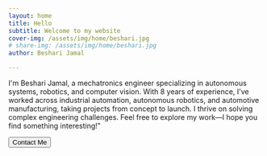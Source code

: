 ```yaml
---
layout: home
title: Hello
subtitle: Welcome to my website
cover-img: /assets/img/home/beshari.jpg
# share-img: /assets/img/home/beshari.jpg
author: Beshari Jamal

---
```

I'm Beshari Jamal, a mechatronics engineer specializing in autonomous systems, robotics, and computer vision. With 8 years of experience, I've worked across industrial automation, autonomous robotics, and automotive manufacturing, taking projects from concept to launch. I thrive on solving complex engineering challenges. Feel free to explore my work—I hope you find something interesting!"

<!-- [Resume](/assets/PDF/Beshari_Jama.pdf) -->

<div class="d-flex justify-content-center">

<button type="button" class="btn btn-primary btn-lg mx-auto" onclick="if (this.innerHTML === 'Contact Me') { this.innerHTML = 'beshjm@gmail.com'; } else { navigator.clipboard.writeText('beshjm@gmail.com'); alert('Email address copied to clipboard!'); }">Contact Me</button>
</div>
